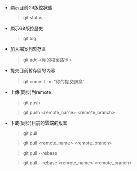 * 顯示目前Git版控狀態
    > git status

* 顯示Git版控歷史
    > git log

* 加入檔案到暫存區
    > git add <你的檔案路徑>

* 提交目前暫存區的內容
    > git commit -m "你的提交訊息"

* 上傳(同步)到remote
    > git push

    > git push <remote_name> <remote_branch>

* 下載(同步)目前的雲端的版本
    > git pull

    > git pull <remote_name> <remote_branch>

    > git pull --rebase
    
    > git pull --rebase <remote_name> <remote_branch>